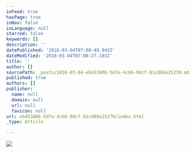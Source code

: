 ```yaml
---
inFeed: true
hasPage: true
inNav: false
inLanguage: null
starred: false
keywords: []
description: ''
datePublished: '2016-03-04T07:08:49.943Z'
dateModified: '2016-03-04T07:08:27.193Z'
title: ''
author: []
sourcePath: _posts/2016-03-04-eb45380b-5d7e-4cb6-9dcf-81cd68a25270.md
published: true
authors: []
publisher:
  name: null
  domain: null
  url: null
  favicon: null
url: eb45380b-5d7e-4cb6-9dcf-81cd68a25270/index.html
_type: Article

---
```

![](https://the-grid-user-content.s3-us-west-2.amazonaws.com/49db2737-cd5e-47d1-968a-58214d16fbb4.png)